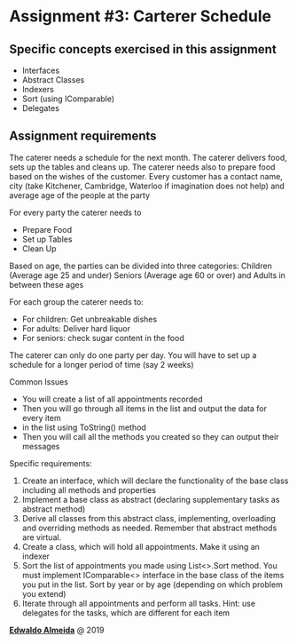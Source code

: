 # Assignment #3: Carterer Schedule

## Specific concepts exercised in this assignment

* Interfaces
* Abstract Classes
* Indexers
* Sort (using IComparable)
* Delegates

## Assignment requirements

The caterer needs a schedule for the next month. The caterer delivers food, sets up the tables and cleans up. The caterer needs also to prepare food based on the wishes of the customer. Every customer has a contact name, city (take Kitchener, Cambridge, Waterloo if imagination does not help) and average age of the people at the party

For every party the caterer needs to

* Prepare Food
* Set up Tables
* Clean Up

Based on age, the parties can be divided into three categories:
Children (Average age 25 and under)
Seniors (Average age 60 or over) and
Adults in between these ages

For each group the caterer needs to:

* For children: Get unbreakable dishes
* For adults: Deliver hard liquor
* For seniors: check sugar content in the food

The caterer can only do one party per day. You will have to set up a schedule for a longer period of time (say 2 weeks)

Common Issues

* You will create a list of all appointments recorded
* Then you will go through all items in the list and output the data for every item
* in the list using ToString() method
* Then you will call all the methods you created so they can output their messages

Specific requirements:

1. Create an interface, which will declare the functionality of the base class including all methods and properties
2. Implement a base class as abstract (declaring supplementary tasks as abstract method)
3. Derive all classes from this abstract class, implementing, overloading and overriding methods as needed. Remember that abstract methods are virtual.
4. Create a class, which will hold all appointments. Make it using an indexer
5. Sort the list of appointments you made using List<>.Sort method. You must implement IComparable<> interface in the base class of the items you put in the list. Sort by year or by age (depending on which problem you extend)
6. Iterate through all appointments and perform all tasks. Hint: use delegates for the tasks, which are different for each item

<a rel="edwaldoalmeida.com" href="https://www.edwaldoalmeida.com">**Edwaldo Almeida**</a> @ 2019
